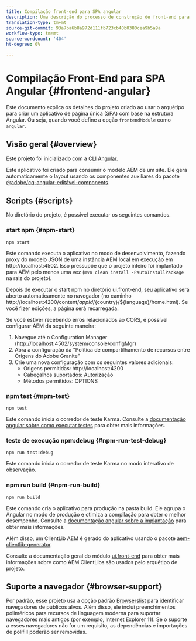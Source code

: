 ```yaml
---
title: Compilação front-end para SPA angular
description: Uma descrição do processo de construção de front-end para projetos de SPA baseados em Angular
translation-type: tm+mt
source-git-commit: 93a7ba6b8a972d111fb723cb40b0380cea9b5a9a
workflow-type: tm+mt
source-wordcount: '404'
ht-degree: 0%

---
```



# Compilação Front-End para SPA Angular {#frontend-angular}

Este documento explica os detalhes do projeto criado ao usar o arquétipo para criar um aplicativo de página única (SPA) com base na estrutura Angular. Ou seja, quando você define a opção `frontendModule` como `angular`.

## Visão geral {#overview}

Este projeto foi inicializado com a [CLI Angular](https://github.com/angular/angular-cli).

Este aplicativo foi criado para consumir o modelo AEM de um site. Ele gera automaticamente o layout usando os componentes auxiliares do pacote [@adobe/cq-angular-editável-components](https://www.npmjs.com/package/@adobe/cq-angular-editable-components).

## Scripts {#scripts}

No diretório do projeto, é possível executar os seguintes comandos.

### start npm {#npm-start}

```
npm start
```

Este comando executa o aplicativo no modo de desenvolvimento, fazendo proxy do modelo JSON de uma instância AEM local em execução em http://localhost:4502. Isso pressupõe que o projeto inteiro foi implantado para AEM pelo menos uma vez (`mvn clean install -PautoInstallPackage` na raiz do projeto).

Depois de executar o start npm no diretório ui.front-end, seu aplicativo será aberto automaticamente no navegador (no caminho http://localhost:4200/content/${appId}/${country}/${language}/home.html). Se você fizer edições, a página será recarregada.

Se você estiver recebendo erros relacionados ao CORS, é possível configurar AEM da seguinte maneira:

1. Navegue até o Configuration Manager (http://localhost:4502/system/console/configMgr)
1. Abra a configuração da &quot;Política de compartilhamento de recursos entre Origens do Adobe Granite&quot;
1. Crie uma nova configuração com os seguintes valores adicionais:
   * Origens permitidas: http://localhost:4200
   * Cabeçalhos suportados: Autorização
   * Métodos permitidos: OPTIONS

### npm test {#npm-test}

```
npm test
```

Este comando inicia o corredor de teste Karma. Consulte a [documentação angular sobre como executar testes](https://angular.io/guide/testing) para obter mais informações.

### teste de execução npm:debug {#npm-run-test-debug}

```
npm run test:debug
```

Este comando inicia o corredor de teste Karma no modo interativo de observação.

### npm run build {#npm-run-build}

```
npm run build
```

Este comando cria o aplicativo para produção na pasta build. Ele agrupa o Angular no modo de produção e otimiza a compilação para obter o melhor desempenho. Consulte a [documentação angular sobre a implantação](https://angular.io/guide/deployment) para obter mais informações.

Além disso, um ClientLib AEM é gerado do aplicativo usando o pacote [aem-clientlib-generator](https://github.com/wcm-io-frontend/aem-clientlib-generator).

Consulte a documentação geral do módulo [ui.front-end](uifrontend.md#clientlibs) para obter mais informações sobre como AEM ClientLibs são usados pelo arquétipo de projeto.

## Suporte a navegador {#browser-support}

Por padrão, esse projeto usa a opção padrão [Browserslist](https://github.com/browserslist/browserslist) para identificar navegadores de públicos alvos. Além disso, ele inclui preenchimentos poliméricos para recursos de linguagem moderna para suportar navegadores mais antigos (por exemplo, Internet Explorer 11). Se o suporte a esses navegadores não for um requisito, as dependências e importações de polifill poderão ser removidas.
